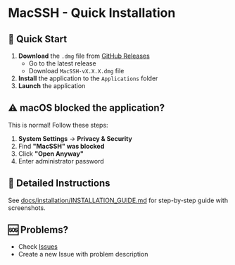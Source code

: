# MacSSH - Quick Installation

## 🚀 Quick Start

1. **Download** the `.dmg` file from [GitHub Releases](https://github.com/Solvetronix/MacSSH/releases)
   - Go to the latest release
   - Download `MacSSH-vX.X.X.dmg` file
2. **Install** the application to the `Applications` folder
3. **Launch** the application

## ⚠️ macOS blocked the application?

This is normal! Follow these steps:

1. **System Settings** → **Privacy & Security**
2. Find **"MacSSH" was blocked**
3. Click **"Open Anyway"**
4. Enter administrator password

## 📖 Detailed Instructions

See [docs/installation/INSTALLATION_GUIDE.md](docs/installation/INSTALLATION_GUIDE.md) for step-by-step guide with screenshots.

## 🆘 Problems?

- Check [Issues](https://github.com/Solvetronix/MacSSH/issues)
- Create a new Issue with problem description
